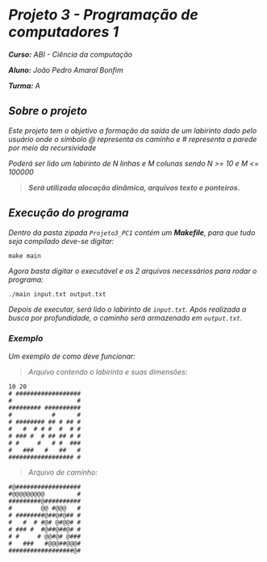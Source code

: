 # *Projeto 3 - Programação de computadores 1*

__*Curso:*__ *ABI - Ciência da computação*

__*Aluno:*__ *João Pedro Amaral Bonfim*

__*Turma:*__ *A*

## *Sobre o projeto*
*Este projeto tem o objetivo a formação da saída de um labirinto dado pelo usuário onde o símbolo @ representa os caminho e # representa a parede por meio da recursividade*

*Poderá ser lido um labirinto de N linhas e M colunas sendo N >= 10 e M <= 100000*
>*__Será utilizada alocação dinâmica, arquivos texto e ponteiros.__*

## *Execução do programa*
*Dentro da pasta zipada `Projeto3_PC1` contém um __Makefile__, para que tudo seja compilado deve-se digitar:*

`make main`

*Agora basta digitar o executável e os 2 arquivos necessários para rodar o programa:*

`./main input.txt output.txt`

*Depois de executar, será lido o labirinto de `input.txt`. Após realizada a busca por profundidade, o caminho será armazenado em `output.txt`.*

### *Exemplo*
*Um exemplo de como deve funcionar:*
>*Arquivo contendo o labirinto e suas dimensões:*
```
10 20
# ##################
#                  #
######### ##########
#           #      #
# ######## ## # ## #
#   #  # # #  #  # #
# ### #  # ## ## # #
# #     #   # #  ###
#   ###   #   ##   #
################## #
```
>*Arquivo de caminho:*
```
#@##################
#@@@@@@@@@         #
#########@##########
#        @@ #@@@   #
# ########@##@#@## #
#   #  # #@# @#@@# #
# ### #  #@##@##@# #
# #     # @@#@# @###
#   ###   #@@@##@@@#
##################@#
```
